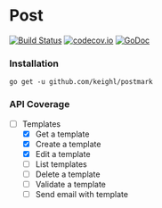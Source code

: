 # Post

[![Build Status](https://travis-ci.org/keighl/postmark.png?branch=master)](https://travis-ci.org/keighl/postmark) [![codecov.io](https://codecov.io/github/keighl/postmark/coverage.svg?branch=master)](https://codecov.io/github/keighl/postmark?branch=master) [![GoDoc](https://godoc.org/github.com/keighl/postmark?status.svg)](https://godoc.org/github.com/keighl/postmark)

### Installation

    go get -u github.com/keighl/postmark

### API Coverage

* [ ] Templates
    * [x] Get a template
    * [x] Create a template
    * [x] Edit a template
    * [ ] List templates
    * [ ] Delete a template
    * [ ] Validate a template
    * [ ] Send email with template
